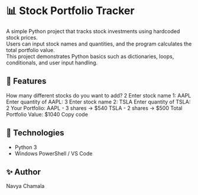 # 📊 Stock Portfolio Tracker

A simple Python project that tracks stock investments using hardcoded stock prices.  
Users can input stock names and quantities, and the program calculates the total portfolio value.  
This project demonstrates Python basics such as dictionaries, loops, conditionals, and user input handling.

## 🚀 Features
How many different stocks do you want to add? 2 Enter stock name 1: AAPL Enter quantity of AAPL: 3 Enter stock name 2: TSLA Enter quantity of TSLA: 2
Your Portfolio: AAPL - 3 shares → $540 TSLA - 2 shares → $500
Total Portfolio Value: $1040
Copy code

## 📌 Technologies
- Python 3
- Windows PowerShell / VS Code

## ✨ Author
Navya Chamala
